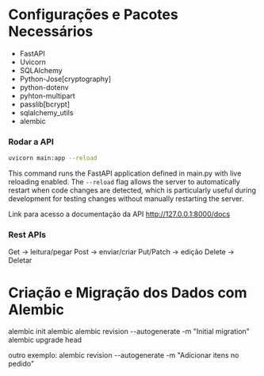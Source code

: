 # Configurações e Pacotes Necessários

- FastAPI
- Uvicorn
- SQLAlchemy
- Python-Jose[cryptography]
- python-dotenv 
- pyhton-multipart
- passlib[bcrypt]
- sqlalchemy_utils
- alembic

### Rodar a API

```bash
uvicorn main:app --reload
```
This command runs the FastAPI application defined in main.py with live reloading enabled.
The `--reload` flag allows the server to automatically restart when code changes are detected,
which is particularly useful during development for testing changes without manually restarting the server.

Link para acesso a documentação da API http://127.0.0.1:8000/docs

### Rest APIs

Get -> leitura/pegar
Post -> enviar/criar
Put/Patch -> edição
Delete -> Deletar

# Criação e Migração dos Dados com Alembic
alembic init alembic
alembic revision --autogenerate -m "Initial migration"
alembic upgrade head

outro exemplo: alembic revision --autogenerate -m "Adicionar itens no pedido"
